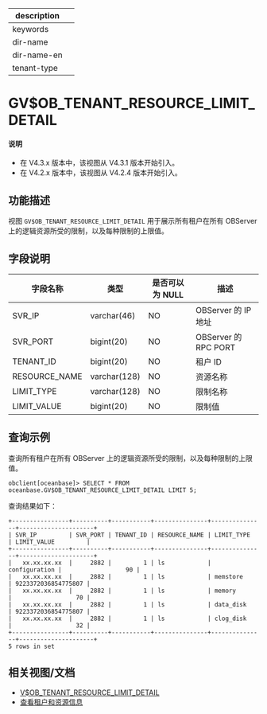 |description||
|---|---|
|keywords||
|dir-name||
|dir-name-en||
|tenant-type||

# GV$OB_TENANT_RESOURCE_LIMIT_DETAIL

<main id="notice" type='explain'>
  <h4>说明</h4>
  <ul><li>在 V4.3.x 版本中，该视图从 V4.3.1 版本开始引入。</li><li>在 V4.2.x 版本中，该视图从 V4.2.4 版本开始引入。</li></ul>
</main>

## 功能描述

视图 `GV$OB_TENANT_RESOURCE_LIMIT_DETAIL` 用于展示所有租户在所有 OBServer 上的逻辑资源所受的限制，以及每种限制的上限值。

## 字段说明

| 字段名称  |  类型  | 是否可以为 NULL |     描述     |
|----------|--------|-----------------|-------------|
| SVR_IP               | varchar(46)  | NO   |  OBServer 的 IP 地址    |
| SVR_PORT             | bigint(20)   | NO   |  OBServer 的 RPC PORT    |
| TENANT_ID            | bigint(20)   | NO   |  租户 ID    |
| RESOURCE_NAME        | varchar(128) | NO   |  资源名称    |
| LIMIT_TYPE           | varchar(128) | NO   |  限制名称    |
| LIMIT_VALUE          | bigint(20)   | NO   |  限制值    |

## 查询示例

查询所有租户在所有 OBServer 上的逻辑资源所受的限制，以及每种限制的上限值。
	
```shell
obclient[oceanbase]> SELECT * FROM oceanbase.GV$OB_TENANT_RESOURCE_LIMIT_DETAIL LIMIT 5;
```

查询结果如下：

```shell
+----------------+----------+-----------+---------------+---------------+---------------------+
| SVR_IP         | SVR_PORT | TENANT_ID | RESOURCE_NAME | LIMIT_TYPE    | LIMIT_VALUE         |
+----------------+----------+-----------+---------------+---------------+---------------------+
|   xx.xx.xx.xx  |     2882 |         1 | ls            | configuration |                  90 |
|   xx.xx.xx.xx  |     2882 |         1 | ls            | memstore      | 9223372036854775807 |
|   xx.xx.xx.xx  |     2882 |         1 | ls            | memory        |                  70 |
|   xx.xx.xx.xx  |     2882 |         1 | ls            | data_disk     | 9223372036854775807 |
|   xx.xx.xx.xx  |     2882 |         1 | ls            | clog_disk     |                  32 |
+----------------+----------+-----------+---------------+---------------+---------------------+
5 rows in set 
```


## 相关视图/文档

* [V$OB_TENANT_RESOURCE_LIMIT_DETAIL](34100.v-ob_tenant_resource_limit_detail-of-sys-tenant.md)
* [查看租户和资源信息](../../../../600.manage/200.tenant-management/600.common-tenant-operations/400.view-tenant-information.md)